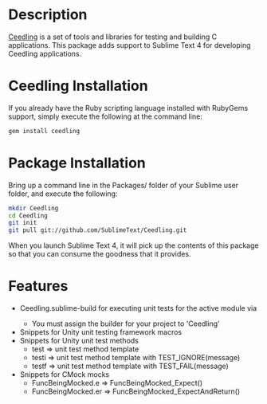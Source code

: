 Description
===========
[Ceedling](http://throwtheswitch.org/) is a set of tools and libraries for testing and building C applications. This package adds support to Sublime Text 4 for developing Ceedling applications.

Ceedling Installation
=====================
If you already have the Ruby scripting language installed with RubyGems support, simply execute the following at the command line:

```sh
gem install ceedling
```

Package Installation
====================
Bring up a command line in the Packages/ folder of your Sublime user folder, and execute the following:

```sh
mkdir Ceedling
cd Ceedling
git init
git pull git://github.com/SublimeText/Ceedling.git

```
When you launch Sublime Text 4, it will pick up the contents of this package so that you can consume the goodness that it provides.

Features
========
* Ceedling.sublime-build for executing unit tests for the active module via <F7>
    * You must assign the builder for your project to 'Ceedling'
* Snippets for Unity unit testing framework macros
* Snippets for Unity unit test methods
	* test<TAB> => unit test method template
	* testi<TAB> => unit test method template with TEST_IGNORE(message)
	* testf<TAB> => unit test method template with TEST_FAIL(message)
* Snippets for CMock mocks
    * FuncBeingMocked.e<TAB> => FuncBeingMocked_Expect(<parameters>)
    * FuncBeingMocked.er<TAB> => FuncBeingMocked_ExpectAndReturn(<parameters>)

